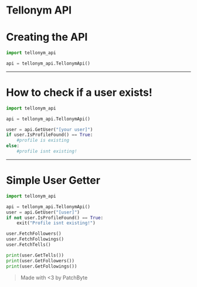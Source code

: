 # Tellonym API

# Creating the API
```python
import tellonym_api

api = tellonym_api.TellonymApi()
```
------
# How to check if a user exists!
```python
import tellonym_api

api = tellonym_api.TellonymApi()

user = api.GetUser("[your user]")
if user.IsProfileFound() == True:
    #profile is existing
else:
    #profile isnt existing!
```
------
# Simple User Getter
```python
import tellonym_api

api = tellonym_api.TellonymApi()
user = api.GetUser("[user]")
if not user.IsProfileFound() == True:
    exit("Profile isnt existing!")

user.FetchFollowers()
user.FetchFollowings()
user.FetchTells()

print(user.GetTells())
print(user.GetFollowers())
print(user.GetFollowings())
```

> Made with <3 by PatchByte
